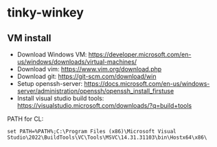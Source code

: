 # tinky-winkey

## VM install

+ Download Windows VM:
https://developer.microsoft.com/en-us/windows/downloads/virtual-machines/
+ Download vim:
https://www.vim.org/download.php
+ Download git:
https://git-scm.com/download/win
+ Setup openssh-server:
https://docs.microsoft.com/en-us/windows-server/administration/openssh/openssh_install_firstuse
+ Install visual studio build tools:
https://visualstudio.microsoft.com/downloads/?q=build+tools

PATH for CL:
```
set PATH=%PATH%;C:\Program Files (x86)\Microsoft Visual Studio\2022\BuildTools\VC\Tools\MSVC\14.31.31103\bin\Hostx64\x86\
```
